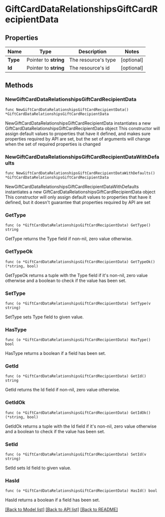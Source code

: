 # GiftCardDataRelationshipsGiftCardRecipientData

## Properties

Name | Type | Description | Notes
------------ | ------------- | ------------- | -------------
**Type** | Pointer to **string** | The resource&#39;s type | [optional] 
**Id** | Pointer to **string** | The resource&#39;s id | [optional] 

## Methods

### NewGiftCardDataRelationshipsGiftCardRecipientData

`func NewGiftCardDataRelationshipsGiftCardRecipientData() *GiftCardDataRelationshipsGiftCardRecipientData`

NewGiftCardDataRelationshipsGiftCardRecipientData instantiates a new GiftCardDataRelationshipsGiftCardRecipientData object
This constructor will assign default values to properties that have it defined,
and makes sure properties required by API are set, but the set of arguments
will change when the set of required properties is changed

### NewGiftCardDataRelationshipsGiftCardRecipientDataWithDefaults

`func NewGiftCardDataRelationshipsGiftCardRecipientDataWithDefaults() *GiftCardDataRelationshipsGiftCardRecipientData`

NewGiftCardDataRelationshipsGiftCardRecipientDataWithDefaults instantiates a new GiftCardDataRelationshipsGiftCardRecipientData object
This constructor will only assign default values to properties that have it defined,
but it doesn't guarantee that properties required by API are set

### GetType

`func (o *GiftCardDataRelationshipsGiftCardRecipientData) GetType() string`

GetType returns the Type field if non-nil, zero value otherwise.

### GetTypeOk

`func (o *GiftCardDataRelationshipsGiftCardRecipientData) GetTypeOk() (*string, bool)`

GetTypeOk returns a tuple with the Type field if it's non-nil, zero value otherwise
and a boolean to check if the value has been set.

### SetType

`func (o *GiftCardDataRelationshipsGiftCardRecipientData) SetType(v string)`

SetType sets Type field to given value.

### HasType

`func (o *GiftCardDataRelationshipsGiftCardRecipientData) HasType() bool`

HasType returns a boolean if a field has been set.

### GetId

`func (o *GiftCardDataRelationshipsGiftCardRecipientData) GetId() string`

GetId returns the Id field if non-nil, zero value otherwise.

### GetIdOk

`func (o *GiftCardDataRelationshipsGiftCardRecipientData) GetIdOk() (*string, bool)`

GetIdOk returns a tuple with the Id field if it's non-nil, zero value otherwise
and a boolean to check if the value has been set.

### SetId

`func (o *GiftCardDataRelationshipsGiftCardRecipientData) SetId(v string)`

SetId sets Id field to given value.

### HasId

`func (o *GiftCardDataRelationshipsGiftCardRecipientData) HasId() bool`

HasId returns a boolean if a field has been set.


[[Back to Model list]](../README.md#documentation-for-models) [[Back to API list]](../README.md#documentation-for-api-endpoints) [[Back to README]](../README.md)


